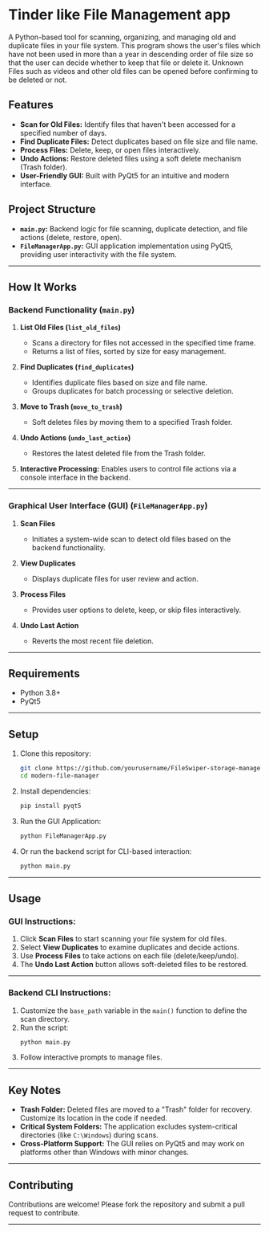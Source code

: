 #  Tinder like File Management app

A Python-based tool for scanning, organizing, and managing old and duplicate files in your file system.
This program shows the user's files which have not been used in more than a year in descending order of file size so that the user can decide whether to keep that file or delete it.
Unknown Files such as videos and other old files can be opened before confirming to be deleted or not.

## Features

- **Scan for Old Files:** Identify files that haven't been accessed for a specified number of days.
- **Find Duplicate Files:** Detect duplicates based on file size and file name.
- **Process Files:** Delete, keep, or open files interactively.
- **Undo Actions:** Restore deleted files using a soft delete mechanism (Trash folder).
- **User-Friendly GUI:** Built with PyQt5 for an intuitive and modern interface.

## Project Structure

- **`main.py`:** Backend logic for file scanning, duplicate detection, and file actions (delete, restore, open).
- **`FileManagerApp.py`:** GUI application implementation using PyQt5, providing user interactivity with the file system.

---

## How It Works

### Backend Functionality (`main.py`)

1. **List Old Files (`list_old_files`)**
   - Scans a directory for files not accessed in the specified time frame.
   - Returns a list of files, sorted by size for easy management.

2. **Find Duplicates (`find_duplicates`)**
   - Identifies duplicate files based on size and file name.
   - Groups duplicates for batch processing or selective deletion.

3. **Move to Trash (`move_to_trash`)**
   - Soft deletes files by moving them to a specified Trash folder.

4. **Undo Actions (`undo_last_action`)**
   - Restores the latest deleted file from the Trash folder.

5. **Interactive Processing:** Enables users to control file actions via a console interface in the backend.

---

### Graphical User Interface (GUI) (`FileManagerApp.py`)

1. **Scan Files**
   - Initiates a system-wide scan to detect old files based on the backend functionality.

2. **View Duplicates**
   - Displays duplicate files for user review and action.

3. **Process Files**
   - Provides user options to delete, keep, or skip files interactively.

4. **Undo Last Action**
   - Reverts the most recent file deletion.

---

## Requirements

- Python 3.8+
- PyQt5

---

## Setup

1. Clone this repository:
   ```bash
   git clone https://github.com/yourusername/FileSwiper-storage-manager.git
   cd modern-file-manager
   ```

2. Install dependencies:
   ```bash
   pip install pyqt5
   ```

3. Run the GUI Application:
   ```bash
   python FileManagerApp.py
   ```

4. Or run the backend script for CLI-based interaction:
   ```bash
   python main.py
   ```

---

## Usage

### GUI Instructions:

1. Click **Scan Files** to start scanning your file system for old files.
2. Select **View Duplicates** to examine duplicates and decide actions.
3. Use **Process Files** to take actions on each file (delete/keep/undo).
4. The **Undo Last Action** button allows soft-deleted files to be restored.

---

### Backend CLI Instructions:

1. Customize the `base_path` variable in the `main()` function to define the scan directory.
2. Run the script:
   ```bash
   python main.py
   ```
3. Follow interactive prompts to manage files.

---

## Key Notes

- **Trash Folder:** Deleted files are moved to a "Trash" folder for recovery. Customize its location in the code if needed.
- **Critical System Folders:** The application excludes system-critical directories (like `C:\Windows`) during scans.
- **Cross-Platform Support:** The GUI relies on PyQt5 and may work on platforms other than Windows with minor changes.

---

## Contributing

Contributions are welcome! Please fork the repository and submit a pull request to contribute.

---
